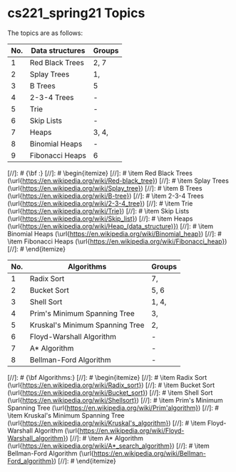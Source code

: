 # cs221_spring21 Topics

The topics are as follows:

| No. | Data structures | Groups |
| --- | ----------- | ----------- |
| 1   | Red Black Trees | 2, 7 |
| 2   | Splay Trees | 1, |
| 3   | B Trees | 5 |
| 4   | 2-3-4 Trees | - |
| 5   | Trie | - |
| 6   | Skip Lists | - |
| 7   | Heaps | 3, 4, |
| 8   | Binomial Heaps | - |
| 9   | Fibonacci Heaps | 6 |


[//]: # {\bf :}
[//]: # \begin{itemize}
[//]: # 	\item Red Black Trees (\url{https://en.wikipedia.org/wiki/Red-black_tree})
[//]: # 	\item Splay Trees (\url{https://en.wikipedia.org/wiki/Splay_tree})
[//]: # 	\item B Trees (\url{https://en.wikipedia.org/wiki/B-tree})
[//]: # 	\item 2-3-4 Trees (\url{https://en.wikipedia.org/wiki/2-3-4_tree})
[//]: # 	\item Trie (\url{https://en.wikipedia.org/wiki/Trie})
[//]: # 	\item Skip Lists (\url{https://en.wikipedia.org/wiki/Skip_list})
[//]: # 	\item Heaps (\url{https://en.wikipedia.org/wiki/Heap_(data_structure)})
[//]: # 	\item Binomial Heaps (\url{https://en.wikipedia.org/wiki/Binomial_heap})
[//]: # 	\item Fibonacci Heaps (\url{https://en.wikipedia.org/wiki/Fibonacci_heap})
[//]: # \end{itemize}


| No. | Algorithms | Groups |
| --- | ----------- | ----------- |
| 1   | Radix Sort | 7, |
| 2   | Bucket Sort | 5, 6 |
| 3   | Shell Sort | 1, 4, |
| 4   | Prim's Minimum Spanning Tree | 3, |
| 5   | Kruskal's Minimum Spanning Tree | 2, |
| 6   | Floyd-Warshall Algorithm | - |
| 7   | A\* Algorithm | - |
| 8   | Bellman-Ford Algorithm | - |

[//]: # {\bf Algorithms:}
[//]: # \begin{itemize}
[//]: # 	\item Radix Sort (\url{https://en.wikipedia.org/wiki/Radix_sort})
[//]: # 	\item Bucket Sort (\url{https://en.wikipedia.org/wiki/Bucket_sort})
[//]: # 	\item Shell Sort (\url{https://en.wikipedia.org/wiki/Shellsort})
[//]: # 	\item Prim's Minimum Spanning Tree (\url{https://en.wikipedia.org/wiki/Prim'algorithm})
[//]: # 	\item Kruskal's Minimum Spanning Tree (\url{https://en.wikipedia.org/wiki/Kruskal's_algorithm})
[//]: # 	\item Floyd-Warshall Algorithm (\url{https://en.wikipedia.org/wiki/Floyd-Warshall_algorithm})
[//]: # 	\item A* Algorithm (\url{https://en.wikipedia.org/wiki/A*_search_algorithm})
[//]: # 	\item Bellman-Ford Algorithm (\url{https://en.wikipedia.org/wiki/Bellman-Ford_algorithm})
[//]: # \end{itemize}

